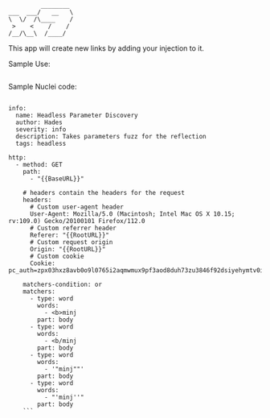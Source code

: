 	         ________
	___  ___/   __   \
	\  \/  /\____    /
	 >    <    /    / 
	/__/\__\  /____/  

This app will create new links by adding your injection to it.

Sample Use:
```ls *.x9 | while read file; do x9 -ul $file -c 40 -v "<b/minj,'minj'" -gs all -vs suffix -w ~/wordlist/top25  | nuclei -t ~/nuclei-custom-template/Reflection_discovery.yaml  -silent ; done > output
```

Sample Nuclei code:
```id: parameter-discovery

info:
  name: Headless Parameter Discovery
  author: Hades
  severity: info
  description: Takes parameters fuzz for the reflection
  tags: headless

http:
  - method: GET
    path:
      - "{{BaseURL}}"

    # headers contain the headers for the request
    headers:
      # Custom user-agent header
      User-Agent: Mozilla/5.0 (Macintosh; Intel Mac OS X 10.15; rv:109.0) Gecko/20100101 Firefox/112.0
      # Custom referrer header
      Referer: "{{RootURL}}"
      # Custom request origin
      Origin: "{{RootURL}}"
      # Custom cookie
      Cookie: pc_auth=zpx03hxz8avb0o9l0765i2aqmwmux9pf3aod8duh73zu3846f92dsiyehymtv0ip

    matchers-condition: or
    matchers:
      - type: word
        words:
          - <b>minj
        part: body
      - type: word
        words:
          - <b/minj
        part: body
      - type: word
        words:
          - '"minj""'
        part: body
      - type: word
        words:
          - "'minj''"
        part: body
    ```